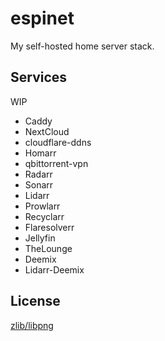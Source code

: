 # espinet

My self-hosted home server stack.

## Services

WIP

- Caddy
- NextCloud
- cloudflare-ddns
- Homarr
- qbittorrent-vpn
- Radarr
- Sonarr
- Lidarr
- Prowlarr
- Recyclarr
- Flaresolverr
- Jellyfin
- TheLounge
- Deemix
- Lidarr-Deemix

## License

[zlib/libpng](LICENSE.md)
